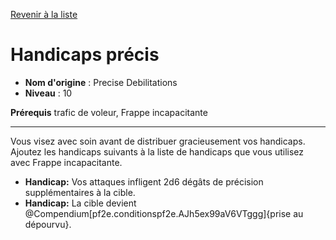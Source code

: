 [Revenir à la liste](..)

# Handicaps précis

 * **Nom d'origine** : Precise Debilitations
 * **Niveau** : 10


<p><strong>Prérequis</strong> trafic de voleur, Frappe incapacitante</p>
<hr>
<p>Vous visez avec soin avant de distribuer gracieusement vos handicaps. Ajoutez les handicaps suivants à la liste de handicaps que vous utilisez avec Frappe incapacitante.</p>
<ul>
<li><strong>Handicap:</strong> Vos attaques infligent 2d6 dégâts de précision supplémentaires à la cible.</li>
<li><strong>Handicap:</strong>  La cible devient @Compendium[pf2e.conditionspf2e.AJh5ex99aV6VTggg]{prise au dépourvu}.</li>
</ul>